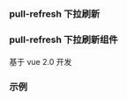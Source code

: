 ### pull-refresh 下拉刷新

### pull-refresh 下拉刷新组件

#### 
基于 vue 2.0 开发

<InArticleAdsense
 style="display:block; text-align:center;"
    data-full-width-responsive="true"
    data-ad-format='auto'
    data-ad-client="ca-pub-7979174285252748"
    data-ad-slot="2903739942">
</InArticleAdsense>

### 示例
<ClientOnly>
<example-pullrefresh></example-pullrefresh>
</ClientOnly>